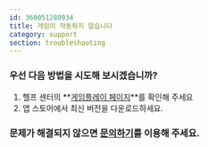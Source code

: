 ```yaml
---
id: 360051280934
title: 게임이 작동하지 않습니다 
category: support
section: troubleshooting
---
```

### 우선 다음 방법을 시도해 보시겠습니까?

1. 헬프 센터의 **[게임플레이 페이지](https://help.studycat.com/hc/en-us/categories/34781881763353-Gameplay)**를 확인해 주세요
2. 앱 스토어에서 최신 버전을 다운로드하세요.

### 문제가 해결되지 않으면 [문의하기](https://help.studycat.com/hc/en-gb/requests/new)를 이용해 주세요.

